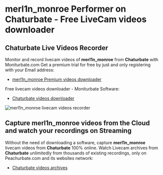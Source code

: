# merl1n_monroe Performer on Chaturbate - Free LiveCam videos downloader

## Chaturbate Live Videos Recorder

Monitor and record livecam videos of **merl1n_monroe** from **Chaturbate** with Moniturbate.com
Get a premium trial for free by just and only registering with your Email address:
* [merl1n_monroe Premium videos downloader](https://moniturbate.com/request-demo-licence-key.html)

Free livecam videos downloader - Moniturbate Software:
* [Chaturbate videos downloader](https://moniturbate.com/moniturbate-download-software.html)

![merl1n_monroe livecam videos recorder](https://peachurnet.com/templates/moniturbate-software.png)


## Capture merl1n_monroe videos from the Cloud and watch your recordings on Streaming

Without the need of downloading a software, capture **merl1n_monroe** livecam videos from **Chaturbate** 100% online.
Watch Livecam archives from **Chaturbate** unlimitedly from thousands of existing recordings, only on Peachurbate.com and its websites network:
* [Chaturbate videos archives](https://peachurnet.com/)